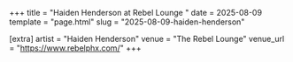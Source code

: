 +++
title = "Haiden Henderson at Rebel Lounge "
date = 2025-08-09
template = "page.html"
slug = "2025-08-09-haiden-henderson"

[extra]
artist = "Haiden Henderson"
venue = "The Rebel Lounge"
venue_url = "https://www.rebelphx.com/"
+++
